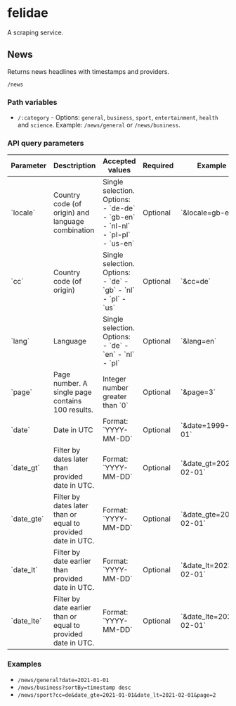 # felidae

A scraping service.

## News

Returns news headlines with timestamps and providers.

`/news`

### Path variables

- `/:category` - Options: `general`, `business`, `sport`, `entertainment`, `health` and `science`. Example: `/news/general` or `/news/business`.

### API query parameters

<table>
    <thead>
        <tr>
            <th>Parameter</th>
            <th>Desctription</th>
            <th>Accepted values</th>
            <th>Required</th>
            <th>Example</th>
        </tr>
    </thead>
    <tbody>
        <tr>
            <td>`locale`</td>
            <td>Country code (of origin) and language combination</td>
            <td>
                Single selection. Options:
                - `de-de` 
                - `gb-en`
                - `nl-nl`
                - `pl-pl`
                - `us-en`
            </td>
            <td>Optional</td>
            <td>`&locale=gb-en`</td>
        </tr>
        <tr>
            <td>`cc`</td>
            <td>Country code (of origin)</td>
            <td>
                Single selection. Options:
                - `de` 
                - `gb`
                - `nl`
                - `pl`
                - `us`
            </td>
            <td>Optional</td>
            <td>`&cc=de`</td>
        </tr>
        <tr>
            <td>`lang`</td>
            <td>Language</td>
            <td>
                Single selection. Options:
                - `de` 
                - `en`
                - `nl`
                - `pl`
            </td>
            <td>Optional</td>
            <td>`&lang=en`</td>
        </tr>
        <tr>
            <td>`page`</td>
            <td>Page number. A single page contains 100 results.</td>
            <td>Integer number greater than `0`</td>
            <td>Optional</td>
            <td>`&page=3`</td>
        </tr>
        <tr>
            <td>`date`</td>
            <td>Date in UTC</td>
            <td>Format: `YYYY-MM-DD`</td>
            <td>Optional</td>
            <td>`&date=1999-01-01`</td>
        </tr>
        <tr>
            <td>`date_gt`</td>
            <td>Filter by dates later than provided date in UTC.</td>
            <td>Format: `YYYY-MM-DD`</td>
            <td>Optional</td>
            <td>`&date_gt=2023-02-01`</td>
        </tr>
        <tr>
            <td>`date_gte`</td>
            <td>Filter by dates later than or equal to provided date in UTC.</td>
            <td>Format: `YYYY-MM-DD`</td>
            <td>Optional</td>
            <td>`&date_gte=2023-02-01`</td>
        </tr>
        <tr>
            <td>`date_lt`</td>
            <td>Filter by date earlier than provided date in UTC.</td>
            <td>Format: `YYYY-MM-DD`</td>
            <td>Optional</td>
            <td>`&date_lt=2023-02-01`</td>
        </tr>
        <tr>
            <td>`date_lte`</td>
            <td>Filter by date earlier than or equal to provided date in UTC.</td>
            <td>Format: `YYYY-MM-DD`</td>
            <td>Optional</td>
            <td>`&date_lte=2023-02-01`</td>
        </tr>
    </tbody>
</table>

### Examples

- `/news/general?date=2021-01-01`
- `/news/business?sortBy=timestamp desc`
- `/news/sport?cc=de&date_gte=2021-01-01&date_lt=2021-02-01&page=2`